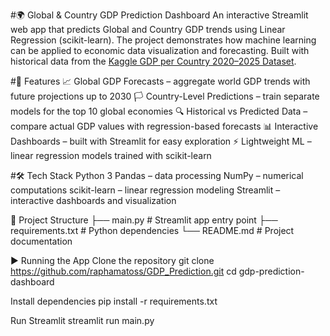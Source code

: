 #🌍 Global & Country GDP Prediction Dashboard
An interactive Streamlit web app that predicts Global and Country GDP trends using Linear Regression (scikit-learn). The project demonstrates how machine learning can be applied to economic data visualization and forecasting. Built with historical data from the [Kaggle GDP per Country 2020–2025 Dataset](https://www.kaggle.com/datasets/codebynadiia/gdp-per-country-20202025).

#🚀 Features
📈 Global GDP Forecasts – aggregate world GDP trends with future projections up to 2030
🏳️ Country-Level Predictions – train separate models for the top 10 global economies
🔍 Historical vs Predicted Data – compare actual GDP values with regression-based forecasts
📊 Interactive Dashboards – built with Streamlit for easy exploration
⚡ Lightweight ML – linear regression models trained with scikit-learn

#🛠️ Tech Stack
Python 3
Pandas – data processing
NumPy – numerical computations
scikit-learn – linear regression modeling
Streamlit – interactive dashboards and visualization

📂 Project Structure
├── main.py          # Streamlit app entry point
├── requirements.txt # Python dependencies
└── README.md        # Project documentation

▶️ Running the App
Clone the repository
git clone https://github.com/raphamatoss/GDP_Prediction.git
cd gdp-prediction-dashboard

Install dependencies
pip install -r requirements.txt

Run Streamlit
streamlit run main.py
